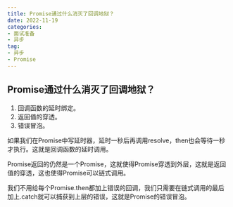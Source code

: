 ```yaml
---
title: Promise通过什么消灭了回调地狱？
date: 2022-11-19
categories: 
- 面试准备
- 异步
tag:
- 异步
- Promise
---
```


## Promise通过什么消灭了回调地狱？

1. 回调函数的延时绑定。
2. 返回值的穿透。
3. 错误冒泡。

如果我们在Promise中写延时器，延时一秒后再调用resolve，then也会等待一秒才执行。这就是回调函数的延时调用。

Promise返回的仍然是一个Promise，这就使得Promise穿透到外层，这就是返回值的穿透，这也使得Promise可以链式调用。

我们不用给每个Promise.then都加上错误的回调，我们只需要在链式调用的最后加上.catch就可以捕获到上层的错误，这就是Promise的错误冒泡。

